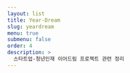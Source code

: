 ```yaml
---
layout: list
title: Year-Dream
slug: yeardream
menu: true
submenu: false
order: 4
description: >
  스타트업-청년인재 이어드림 프로젝트 관련 정리
---
```

